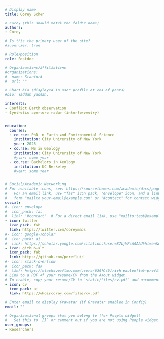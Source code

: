 ```yaml
---
# Display name
title: Corey Scher

# Corey (this should match the folder name)
authors:
- Corey

# Is this the primary user of the site?
#superuser: true

# Role/position
role: Postdoc

# Organizations/Affiliations
#organizations:
#- name: Stanford
#  url: ""

# Short bio (displayed in user profile at end of posts)
#bio: Yaddah yaddah.

interests:
- Conflict Earth observation
- Synthetic aperture radar (interferometry)


education:
  courses:
  - course: PhD in Earth and Environmental Science
    institution: City University of New York
    year: 2025
  - course: MS in Geology
    institution: City University of New York
    #year: some year
  - course: Bachelors in Geology
    institution: UC Berkeley
    #year: some year


# Social/Academic Networking
# For available icons, see: https://sourcethemes.com/academic/docs/page-builder/#icons
#   For an email link, use "fas" icon pack, "envelope" icon, and a link in the
#   form "mailto:your-email@example.com" or "#contact" for contact widget.
social:
#- icon: envelope
#  icon_pack: fas
#  link: '#contact'  # For a direct email link, use "mailto:test@example.org".
- icon: twitter
  icon_pack: fab
  link: https://twitter.com/coreymaps
#- icon: google-scholar
#  icon_pack: ai
#  link: https://scholar.google.com/citations?user=87bjVPcAAAAJ&hl=en&oi=ao
- icon: github-alt
  icon_pack: fab
  link: https://github.com/porefluid
#- icon: stack-overflow
#  icon_pack: fab
#  link: https://stackoverflow.com/users/8367943/rich-pauloo?tab=profile
# Link to a PDF of your resume/CV from the About widget.
# To enable, copy your resume/CV to `static/files/cv.pdf` and uncomment the lines below.
- icon: cv
  icon_pack: ai
  link: https://whoiscorey.com/files/cv.pdf

# Enter email to display Gravatar (if Gravatar enabled in Config)
email: ""

# Organizational groups that you belong to (for People widget)
#   Set this to `[]` or comment out if you are not using People widget.
user_groups:
- Researchers
---
```


